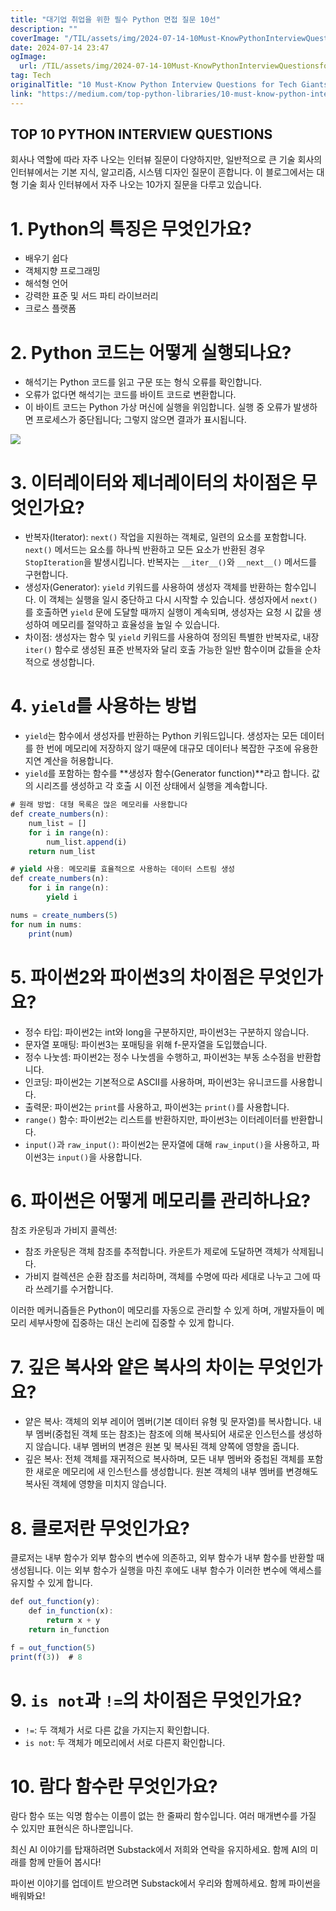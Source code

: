 ```yaml
---
title: "대기업 취업을 위한 필수 Python 면접 질문 10선"
description: ""
coverImage: "/TIL/assets/img/2024-07-14-10Must-KnowPythonInterviewQuestionsforTechGiants_0.png"
date: 2024-07-14 23:47
ogImage: 
  url: /TIL/assets/img/2024-07-14-10Must-KnowPythonInterviewQuestionsforTechGiants_0.png
tag: Tech
originalTitle: "10 Must-Know Python Interview Questions for Tech Giants"
link: "https://medium.com/top-python-libraries/10-must-know-python-interview-questions-for-tech-giants-7b0ff126d3a2"
---
```



## TOP 10 PYTHON INTERVIEW QUESTIONS

회사나 역할에 따라 자주 나오는 인터뷰 질문이 다양하지만, 일반적으로 큰 기술 회사의 인터뷰에서는 기본 지식, 알고리즘, 시스템 디자인 질문이 흔합니다. 이 블로그에서는 대형 기술 회사 인터뷰에서 자주 나오는 10가지 질문을 다루고 있습니다.

# 1. Python의 특징은 무엇인가요?

- 배우기 쉽다
- 객체지향 프로그래밍
- 해석형 언어
- 강력한 표준 및 서드 파티 라이브러리
- 크로스 플랫폼

<!-- TIL 수평 -->
<ins class="adsbygoogle"
     style="display:block"
     data-ad-client="ca-pub-4877378276818686"
     data-ad-slot="1549334788"
     data-ad-format="auto"
     data-full-width-responsive="true"></ins>
<script>
(adsbygoogle = window.adsbygoogle || []).push({});
</script>

# 2. Python 코드는 어떻게 실행되나요?

- 해석기는 Python 코드를 읽고 구문 또는 형식 오류를 확인합니다.
- 오류가 없다면 해석기는 코드를 바이트 코드로 변환합니다.
- 이 바이트 코드는 Python 가상 머신에 실행을 위임합니다. 실행 중 오류가 발생하면 프로세스가 중단됩니다; 그렇지 않으면 결과가 표시됩니다.

![](/TIL/assets/img/2024-07-14-10Must-KnowPythonInterviewQuestionsforTechGiants_0.png)

# 3. 이터레이터와 제너레이터의 차이점은 무엇인가요?

<!-- TIL 수평 -->
<ins class="adsbygoogle"
     style="display:block"
     data-ad-client="ca-pub-4877378276818686"
     data-ad-slot="1549334788"
     data-ad-format="auto"
     data-full-width-responsive="true"></ins>
<script>
(adsbygoogle = window.adsbygoogle || []).push({});
</script>

- 반복자(Iterator): `next()` 작업을 지원하는 객체로, 일련의 요소를 포함합니다. `next()` 메서드는 요소를 하나씩 반환하고 모든 요소가 반환된 경우 `StopIteration`을 발생시킵니다. 반복자는 `__iter__()`와 `__next__()` 메서드를 구현합니다.
- 생성자(Generator): `yield` 키워드를 사용하여 생성자 객체를 반환하는 함수입니다. 이 객체는 실행을 일시 중단하고 다시 시작할 수 있습니다. 생성자에서 `next()`를 호출하면 `yield` 문에 도달할 때까지 실행이 계속되며, 생성자는 요청 시 값을 생성하여 메모리를 절약하고 효율성을 높일 수 있습니다.
- 차이점: 생성자는 함수 및 `yield` 키워드를 사용하여 정의된 특별한 반복자로, 내장 `iter()` 함수로 생성된 표준 반복자와 달리 호출 가능한 일반 함수이며 값들을 순차적으로 생성합니다.

# 4. `yield`를 사용하는 방법

- `yield`는 함수에서 생성자를 반환하는 Python 키워드입니다. 생성자는 모든 데이터를 한 번에 메모리에 저장하지 않기 때문에 대규모 데이터나 복잡한 구조에 유용한 지연 계산을 허용합니다.
- `yield`를 포함하는 함수를 **생성자 함수(Generator function)**라고 합니다. 값의 시리즈를 생성하고 각 호출 시 이전 상태에서 실행을 계속합니다.

```js
# 원래 방법: 대형 목록은 많은 메모리를 사용합니다
def create_numbers(n):
    num_list = []
    for i in range(n):
        num_list.append(i)
    return num_list

# yield 사용: 메모리를 효율적으로 사용하는 데이터 스트림 생성
def create_numbers(n):
    for i in range(n):
        yield i

nums = create_numbers(5)
for num in nums:
    print(num)
```  

<!-- TIL 수평 -->
<ins class="adsbygoogle"
     style="display:block"
     data-ad-client="ca-pub-4877378276818686"
     data-ad-slot="1549334788"
     data-ad-format="auto"
     data-full-width-responsive="true"></ins>
<script>
(adsbygoogle = window.adsbygoogle || []).push({});
</script>

# 5. 파이썬2와 파이썬3의 차이점은 무엇인가요?

- 정수 타입: 파이썬2는 int와 long을 구분하지만, 파이썬3는 구분하지 않습니다.
- 문자열 포매팅: 파이썬3는 포매팅을 위해 f-문자열을 도입했습니다.
- 정수 나눗셈: 파이썬2는 정수 나눗셈을 수행하고, 파이썬3는 부동 소수점을 반환합니다.
- 인코딩: 파이썬2는 기본적으로 ASCII를 사용하며, 파이썬3는 유니코드를 사용합니다.
- 출력문: 파이썬2는 `print`를 사용하고, 파이썬3는 `print()`를 사용합니다.
- `range()` 함수: 파이썬2는 리스트를 반환하지만, 파이썬3는 이터레이터를 반환합니다.
- `input()`과 `raw_input()`: 파이썬2는 문자열에 대해 `raw_input()`을 사용하고, 파이썬3는 `input()`을 사용합니다.

# 6. 파이썬은 어떻게 메모리를 관리하나요?

참조 카운팅과 가비지 콜렉션:

<!-- TIL 수평 -->
<ins class="adsbygoogle"
     style="display:block"
     data-ad-client="ca-pub-4877378276818686"
     data-ad-slot="1549334788"
     data-ad-format="auto"
     data-full-width-responsive="true"></ins>
<script>
(adsbygoogle = window.adsbygoogle || []).push({});
</script>

- 참조 카운팅은 객체 참조를 추적합니다. 카운트가 제로에 도달하면 객체가 삭제됩니다.
- 가비지 컬렉션은 순환 참조를 처리하며, 객체를 수명에 따라 세대로 나누고 그에 따라 쓰레기를 수거합니다.

이러한 메커니즘들은 Python이 메모리를 자동으로 관리할 수 있게 하며, 개발자들이 메모리 세부사항에 집중하는 대신 논리에 집중할 수 있게 합니다.

# 7. 깊은 복사와 얕은 복사의 차이는 무엇인가요?

- 얕은 복사: 객체의 외부 레이어 멤버(기본 데이터 유형 및 문자열)를 복사합니다. 내부 멤버(중첩된 객체 또는 참조)는 참조에 의해 복사되어 새로운 인스턴스를 생성하지 않습니다. 내부 멤버의 변경은 원본 및 복사된 객체 양쪽에 영향을 줍니다.
- 깊은 복사: 전체 객체를 재귀적으로 복사하며, 모든 내부 멤버와 중첩된 객체를 포함한 새로운 메모리에 새 인스턴스를 생성합니다. 원본 객체의 내부 멤버를 변경해도 복사된 객체에 영향을 미치지 않습니다.

<!-- TIL 수평 -->
<ins class="adsbygoogle"
     style="display:block"
     data-ad-client="ca-pub-4877378276818686"
     data-ad-slot="1549334788"
     data-ad-format="auto"
     data-full-width-responsive="true"></ins>
<script>
(adsbygoogle = window.adsbygoogle || []).push({});
</script>

# 8. 클로저란 무엇인가요?

클로저는 내부 함수가 외부 함수의 변수에 의존하고, 외부 함수가 내부 함수를 반환할 때 생성됩니다. 이는 외부 함수가 실행을 마친 후에도 내부 함수가 이러한 변수에 액세스를 유지할 수 있게 합니다.

```js
def out_function(y):
    def in_function(x):
        return x + y
    return in_function

f = out_function(5)
print(f(3))  # 8
```

# 9. `is not`과 `!=`의 차이점은 무엇인가요?

<!-- TIL 수평 -->
<ins class="adsbygoogle"
     style="display:block"
     data-ad-client="ca-pub-4877378276818686"
     data-ad-slot="1549334788"
     data-ad-format="auto"
     data-full-width-responsive="true"></ins>
<script>
(adsbygoogle = window.adsbygoogle || []).push({});
</script>

- `!=`: 두 객체가 서로 다른 값을 가지는지 확인합니다.
- `is not`: 두 객체가 메모리에서 서로 다른지 확인합니다.

# 10. 람다 함수란 무엇인가요?

람다 함수 또는 익명 함수는 이름이 없는 한 줄짜리 함수입니다. 여러 매개변수를 가질 수 있지만 표현식은 하나뿐입니다.

최신 AI 이야기를 탑재하려면 Substack에서 저희와 연락을 유지하세요. 함께 AI의 미래를 함께 만들어 봅시다!

<!-- TIL 수평 -->
<ins class="adsbygoogle"
     style="display:block"
     data-ad-client="ca-pub-4877378276818686"
     data-ad-slot="1549334788"
     data-ad-format="auto"
     data-full-width-responsive="true"></ins>
<script>
(adsbygoogle = window.adsbygoogle || []).push({});
</script>

파이썬 이야기를 업데이트 받으려면 Substack에서 우리와 함께하세요. 함께 파이썬을 배워봐요!